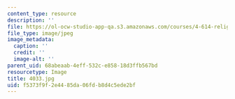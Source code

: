 ```yaml
---
content_type: resource
description: ''
file: https://ol-ocw-studio-app-qa.s3.amazonaws.com/courses/4-614-religious-architecture-and-islamic-cultures-fall-2002/f5373f9f2e4485da06fdb8d4c5ede2bf_4033.jpg
file_type: image/jpeg
image_metadata:
  caption: ''
  credit: ''
  image-alt: ''
parent_uid: 68abeaab-4eff-532c-e858-18d3ffb567bd
resourcetype: Image
title: 4033.jpg
uid: f5373f9f-2e44-85da-06fd-b8d4c5ede2bf
---
```


